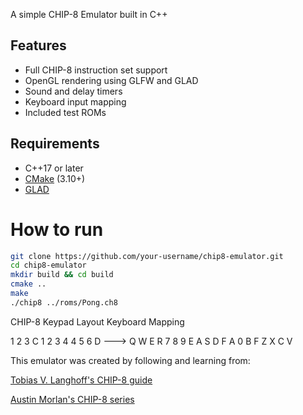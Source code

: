 A simple CHIP-8 Emulator built in C++ 

## Features
- Full CHIP-8 instruction set support
- OpenGL rendering using GLFW and GLAD
- Sound and delay timers
- Keyboard input mapping
- Included test ROMs

## Requirements

- C++17 or later
- [CMake](https://cmake.org/) (3.10+)
- [GLAD](https://glad.dav1d.de/)

# How to run
```bash
git clone https://github.com/your-username/chip8-emulator.git
cd chip8-emulator
mkdir build && cd build
cmake ..
make
./chip8 ../roms/Pong.ch8
```

CHIP-8 Keypad Layout       Keyboard Mapping

1 2 3 C                     1 2 3 4
4 5 6 D         --->        Q W E R
7 8 9 E                     A S D F
A 0 B F                     Z X C V


This emulator was created by following and learning from:

[Tobias V. Langhoff's CHIP-8 guide](https://tobiasvl.github.io/blog/write-a-chip-8-emulator/)

[Austin Morlan's CHIP-8 series](https://austinmorlan.com/posts/chip8_emulator/)

